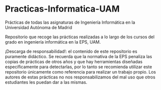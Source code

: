 # Practicas-Informatica-UAM
Prácticas de todas las asignaturas de Ingeniería Informática en la Universidad Autónoma de Madrid

Repositorio que recoge las prácticas realizadas a lo largo de los cursos del grado en ingeniería informática en la EPS, UAM.

¡Descarga de responsabilidad!: el contenido de este repositorio es puramente didáctico.
Se recuerda que la normativa de la EPS penaliza las copias de prácticas de otros años y que hay herramientas diseñadas específicamente para detectarlas,
por lo tanto se recomienda utilizar este repositorio únicamente como referencia para realizar un trabajo propio.
Los autores de estas prácticas no nos responsabilizamos del mal uso que otros estudiantes les puedan dar a las mismas.
